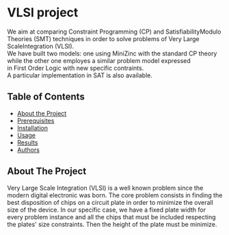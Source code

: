 # VLSI project

We  aim  at  comparing  Constraint  Programming  (CP)  and 
SatisfiabilityModulo  Theories  (SMT)  techniques  in  order  to  solve 
problems  of  Very  Large  ScaleIntegration  (VLSI).    
We  have  built  two  models:  one  using  MiniZinc  with  the  standard CP
theory  while  the  other  one  employes  a  similar  problem  model  expressed  
in  First Order  Logic  with  new  specific  contraints.   
A particular implementation in SAT is also available.

## Table of Contents

* [About the Project](#about-the-project)
* [Prerequisites](#prerequisites)
* [Installation](#installation)
* [Usage](#usage)
* [Results](#results)
* [Authors](#authors)


## About The Project
Very Large Scale Integration (VLSI) is a well known problem since the modern
digital electronic was born. The core problem consists in finding the best 
disposition of chips on a circuit plate in order to minimize the overall size 
of the device. In our specific case, we have a fixed plate width for every problem
instance and all the chips that must be included respecting the plates'
size constraints. Then the height of the plate must be minimize.



